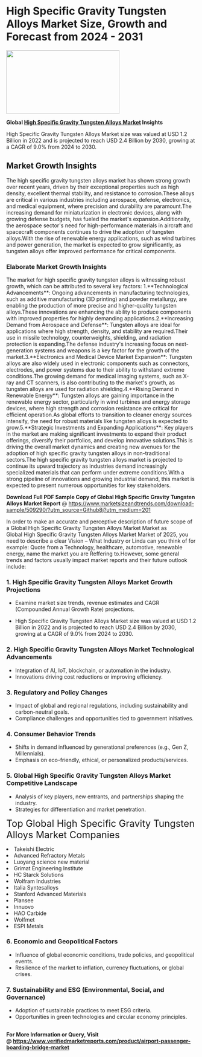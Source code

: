 <H1>High Specific Gravity Tungsten Alloys Market Size, Growth and Forecast from 2024 - 2031</H1><img class="aligncenter size-medium wp-image-584254" src="https://thirdeyenews.in/wp-content/uploads/2024/09/Global-Market-Research-300x168.jpeg" alt="" width="300" height="168" /><p><strong>Global&nbsp;<a href="https://www.marketsizeandtrends.com/download-sample/509290/?utm_source=Github8j?utm_medium=201">High Specific Gravity Tungsten Alloys Market</a> Insights</strong></p><p>High Specific Gravity Tungsten Alloys Market size was valued at USD 1.2 Billion in 2022 and is projected to reach USD 2.4 Billion by 2030, growing at a CAGR of 9.0% from 2024 to 2030.</p><p><h2>Market Growth Insights</h2> The high specific gravity tungsten alloys market has shown strong growth over recent years, driven by their exceptional properties such as high density, excellent thermal stability, and resistance to corrosion.These alloys are critical in various industries including aerospace, defense, electronics, and medical equipment, where precision and durability are paramount.The increasing demand for miniaturization in electronic devices, along with growing defense budgets, has fueled the market's expansion.Additionally, the aerospace sector's need for high-performance materials in aircraft and spacecraft components continues to drive the adoption of tungsten alloys.With the rise of renewable energy applications, such as wind turbines and power generation, the market is expected to grow significantly, as tungsten alloys offer improved performance for critical components. <h3>Elaborate Market Growth Insights</h3> The market for high specific gravity tungsten alloys is witnessing robust growth, which can be attributed to several key factors: 1.**Technological Advancements**: Ongoing advancements in manufacturing technologies, such as additive manufacturing (3D printing) and powder metallurgy, are enabling the production of more precise and higher-quality tungsten alloys.These innovations are enhancing the ability to produce components with improved properties for highly demanding applications.2.**Increasing Demand from Aerospace and Defense**: Tungsten alloys are ideal for applications where high strength, density, and stability are required.Their use in missile technology, counterweights, shielding, and radiation protection is expanding.The defense industry's increasing focus on next-generation systems and weapons is a key factor for the growth of the market.3.**Electronics and Medical Device Market Expansion**: Tungsten alloys are also widely used in electronic components such as connectors, electrodes, and power systems due to their ability to withstand extreme conditions.The growing demand for medical imaging systems, such as X-ray and CT scanners, is also contributing to the market's growth, as tungsten alloys are used for radiation shielding.4.**Rising Demand in Renewable Energy**: Tungsten alloys are gaining importance in the renewable energy sector, particularly in wind turbines and energy storage devices, where high strength and corrosion resistance are critical for efficient operation.As global efforts to transition to cleaner energy sources intensify, the need for robust materials like tungsten alloys is expected to grow.5.**Strategic Investments and Expanding Applications**: Key players in the market are making significant investments to expand their product offerings, diversify their portfolios, and develop innovative solutions.This is driving the overall market dynamics and creating new avenues for the adoption of high specific gravity tungsten alloys in non-traditional sectors.The high specific gravity tungsten alloys market is projected to continue its upward trajectory as industries demand increasingly specialized materials that can perform under extreme conditions.With a strong pipeline of innovations and growing industrial demand, this market is expected to present numerous opportunities for key stakeholders.</p><p><span class=""><strong>Download Full PDF Sample Copy of Global High Specific Gravity Tungsten Alloys Market Report</strong> @ <a href="https://www.marketsizeandtrends.com/download-sample/509290/?utm_source=Github8j?utm_medium=201" target="_blank">https://www.marketsizeandtrends.com/download-sample/509290/?utm_source=Github8j?utm_medium=201</a></span></p><p>In order to make an accurate and perceptive description of future scope of a Global&nbsp;High Specific Gravity Tungsten Alloys Market Market as Global&nbsp;High Specific Gravity Tungsten Alloys Market Market of 2025, you need to describe a clear Vision &ndash; What Industry or Linda can you think of for example: Quote from a Technology, healthcare, automotive, renewable energy, name the market you are Reffering to.However, some general trends and factors usually impact market reports and their future outlook include:</p><h3>1.&nbsp;<strong>High Specific Gravity Tungsten Alloys Market Growth Projections</strong></h3><ul><li>Examine market size trends, revenue estimates and CAGR (Compounded Annual Growth Rate) projections.</li><li><p>High Specific Gravity Tungsten Alloys Market size was valued at USD 1.2 Billion in 2022 and is projected to reach USD 2.4 Billion by 2030, growing at a CAGR of 9.0% from 2024 to 2030.</p></li></ul><h3>2.&nbsp;<strong>High Specific Gravity Tungsten Alloys Market Technological Advancements</strong></h3><ul><li>Integration of AI, IoT, blockchain, or automation in the industry.</li><li>Innovations driving cost reductions or improving efficiency.</li></ul><h3>3.&nbsp;<strong>Regulatory and Policy Changes</strong></h3><ul><li>Impact of global and regional regulations, including sustainability and carbon-neutral goals.</li><li>Compliance challenges and opportunities tied to government initiatives.</li></ul><h3>4.&nbsp;<strong>Consumer Behavior Trends</strong></h3><ul><li>Shifts in demand influenced by generational preferences (e.g., Gen Z, Millennials).</li><li>Emphasis on eco-friendly, ethical, or personalized products/services.</li></ul><h3>5.&nbsp;<strong>Global High Specific Gravity Tungsten Alloys Market Competitive Landscape</strong></h3><ul><li>Analysis of key players, new entrants, and partnerships shaping the industry.</li><li>Strategies for differentiation and market penetration.</li></ul><p data-pm-slice="1 1 []"><span style="color: inherit; font-family: inherit; font-size: 25px;">Top Global High Specific Gravity Tungsten Alloys Market Companies</span></p><div class="" data-test-id=""><p><li>Takeishi Electric</li><li> Advanced Refractory Metals</li><li> Luoyang science new material</li><li> Grimat Engineering Institute</li><li> HC Starck Solutions</li><li> Wolfram Industries</li><li> Italia Syntesalloys</li><li> Stanford Advanced Materials</li><li> Plansee</li><li> Innuovo</li><li> HAO Carbide</li><li> Wolfmet</li><li> ESPI Metals</li></p></div><h3>6.&nbsp;<strong>Economic and Geopolitical Factors</strong></h3><ul><li>Influence of global economic conditions, trade policies, and geopolitical events.</li><li>Resilience of the market to inflation, currency fluctuations, or global crises.</li></ul><h3>7.&nbsp;<strong>Sustainability and ESG (Environmental, Social, and Governance)</strong></h3><ul><li>Adoption of sustainable practices to meet ESG criteria.</li><li>Opportunities in green technologies and circular economy principles.</li></ul><h2><strong style="font-size: 14px;">For More Information or Query, Visit @&nbsp;</strong><a style="background-color: #ffffff; font-size: 14px;" href="https://www.marketsizeandtrends.com/report/high-specific-gravity-tungsten-alloys-market/" target="_blank">https://www.verifiedmarketreports.com/product/airport-passenger-boarding-bridge-market</a></h2>
